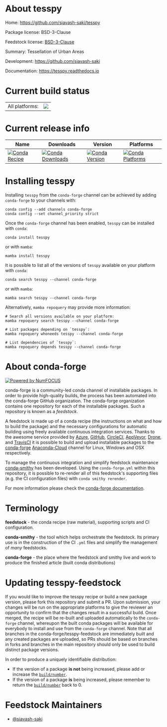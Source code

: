 About tesspy
============

Home: https://github.com/siavash-saki/tesspy

Package license: BSD-3-Clause

Feedstock license: [BSD-3-Clause](https://github.com/conda-forge/tesspy-feedstock/blob/main/LICENSE.txt)

Summary: Tessellation of Urban Areas

Development: https://github.com/siavash-saki

Documentation: https://tesspy.readthedocs.io

Current build status
====================


<table><tr><td>All platforms:</td>
    <td>
      <a href="https://dev.azure.com/conda-forge/feedstock-builds/_build/latest?definitionId=15589&branchName=main">
        <img src="https://dev.azure.com/conda-forge/feedstock-builds/_apis/build/status/tesspy-feedstock?branchName=main">
      </a>
    </td>
  </tr>
</table>

Current release info
====================

| Name | Downloads | Version | Platforms |
| --- | --- | --- | --- |
| [![Conda Recipe](https://img.shields.io/badge/recipe-tesspy-green.svg)](https://anaconda.org/conda-forge/tesspy) | [![Conda Downloads](https://img.shields.io/conda/dn/conda-forge/tesspy.svg)](https://anaconda.org/conda-forge/tesspy) | [![Conda Version](https://img.shields.io/conda/vn/conda-forge/tesspy.svg)](https://anaconda.org/conda-forge/tesspy) | [![Conda Platforms](https://img.shields.io/conda/pn/conda-forge/tesspy.svg)](https://anaconda.org/conda-forge/tesspy) |

Installing tesspy
=================

Installing `tesspy` from the `conda-forge` channel can be achieved by adding `conda-forge` to your channels with:

```
conda config --add channels conda-forge
conda config --set channel_priority strict
```

Once the `conda-forge` channel has been enabled, `tesspy` can be installed with `conda`:

```
conda install tesspy
```

or with `mamba`:

```
mamba install tesspy
```

It is possible to list all of the versions of `tesspy` available on your platform with `conda`:

```
conda search tesspy --channel conda-forge
```

or with `mamba`:

```
mamba search tesspy --channel conda-forge
```

Alternatively, `mamba repoquery` may provide more information:

```
# Search all versions available on your platform:
mamba repoquery search tesspy --channel conda-forge

# List packages depending on `tesspy`:
mamba repoquery whoneeds tesspy --channel conda-forge

# List dependencies of `tesspy`:
mamba repoquery depends tesspy --channel conda-forge
```


About conda-forge
=================

[![Powered by
NumFOCUS](https://img.shields.io/badge/powered%20by-NumFOCUS-orange.svg?style=flat&colorA=E1523D&colorB=007D8A)](https://numfocus.org)

conda-forge is a community-led conda channel of installable packages.
In order to provide high-quality builds, the process has been automated into the
conda-forge GitHub organization. The conda-forge organization contains one repository
for each of the installable packages. Such a repository is known as a *feedstock*.

A feedstock is made up of a conda recipe (the instructions on what and how to build
the package) and the necessary configurations for automatic building using freely
available continuous integration services. Thanks to the awesome service provided by
[Azure](https://azure.microsoft.com/en-us/services/devops/), [GitHub](https://github.com/),
[CircleCI](https://circleci.com/), [AppVeyor](https://www.appveyor.com/),
[Drone](https://cloud.drone.io/welcome), and [TravisCI](https://travis-ci.com/)
it is possible to build and upload installable packages to the
[conda-forge](https://anaconda.org/conda-forge) [Anaconda-Cloud](https://anaconda.org/)
channel for Linux, Windows and OSX respectively.

To manage the continuous integration and simplify feedstock maintenance
[conda-smithy](https://github.com/conda-forge/conda-smithy) has been developed.
Using the ``conda-forge.yml`` within this repository, it is possible to re-render all of
this feedstock's supporting files (e.g. the CI configuration files) with ``conda smithy rerender``.

For more information please check the [conda-forge documentation](https://conda-forge.org/docs/).

Terminology
===========

**feedstock** - the conda recipe (raw material), supporting scripts and CI configuration.

**conda-smithy** - the tool which helps orchestrate the feedstock.
                   Its primary use is in the construction of the CI ``.yml`` files
                   and simplify the management of *many* feedstocks.

**conda-forge** - the place where the feedstock and smithy live and work to
                  produce the finished article (built conda distributions)


Updating tesspy-feedstock
=========================

If you would like to improve the tesspy recipe or build a new
package version, please fork this repository and submit a PR. Upon submission,
your changes will be run on the appropriate platforms to give the reviewer an
opportunity to confirm that the changes result in a successful build. Once
merged, the recipe will be re-built and uploaded automatically to the
`conda-forge` channel, whereupon the built conda packages will be available for
everybody to install and use from the `conda-forge` channel.
Note that all branches in the conda-forge/tesspy-feedstock are
immediately built and any created packages are uploaded, so PRs should be based
on branches in forks and branches in the main repository should only be used to
build distinct package versions.

In order to produce a uniquely identifiable distribution:
 * If the version of a package **is not** being increased, please add or increase
   the [``build/number``](https://docs.conda.io/projects/conda-build/en/latest/resources/define-metadata.html#build-number-and-string).
 * If the version of a package **is** being increased, please remember to return
   the [``build/number``](https://docs.conda.io/projects/conda-build/en/latest/resources/define-metadata.html#build-number-and-string)
   back to 0.

Feedstock Maintainers
=====================

* [@siavash-saki](https://github.com/siavash-saki/)

